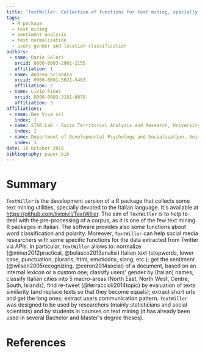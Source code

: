 ```yaml
---
title: 'TextWiller: Collection of functions for text mining, specially devoted to the italian language'
tags:
  - R package
  - text mining
  - sentiment analysis
  - text normalization
  - users gender and location classification
authors:
 - name: Dario Solari
   orcid: 0000-0003-2901-2155
   affiliation: 1
 - name: Andrea Sciandra
   orcid: 0000-0001-5621-5463
   affiliation: 2
 - name: Livio Finos
   orcid: 0000-0003-3181-8078
   affiliation: 3
affiliations:
 - name: Bee Viva srl
   index: 1
 - name: STAR.Lab - Socio Territorial Analysis and Research, University of Padova
   index: 2
 - name: Department of Developmental Psychology and Socialisation, University of Padova
   index: 3
date: 18 October 2018
bibliography: paper.bib
---
```


# Summary

``TextWiller`` is the development version of a R package that collects some text mining utilities, specially devoted to the Italian language. It's available at https://github.com/livioivil/TextWiller. The aim of ``TextWiller`` is to help to deal with the pre-processing of a corpus, as it is one of the few text mining R packages in Italian. The software provides also some functions about word classification and polarity. Moreover, ``TextWiller`` can help social media researchers with some specific functions for the data extracted from Twitter via APIs. In particular, ``TextWiller`` allows to: normalize (@miner2012practical, @bolasco2013analisi) Italian text (stopwords, lower case, punctuation, plurarls, html, emoticons, slang, etc.); get the sentiment (@wilson2005recognizing, @ceron2014social) of a document, based on an internal lexicon or a custom one; classify users' gender by (Italian) names; classify Italian cities into 5 macro-areas (North East, North West, Centre, South, Islands); find re-tweet (@ferraccioli2014topic) by evaluation of texts similarity (and replace texts so that they become equals); extract short urls and get the long ones; extract users communication pattern. ``TextWiller`` was designed to be used by researchers (mainly statisticians and social scientists) and by students in courses on text mining (it has already been used in several Bachelor and Master's degree theses).

# References
